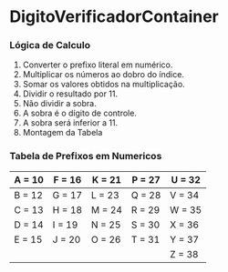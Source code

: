 # DigitoVerificadorContainer

### Lógica de Calculo

1. Converter o prefixo literal em numérico.
2. Multiplicar os números ao dobro do índice.
3. Somar os valores obtidos na multiplicação.
4. Dividir o resultado por 11.
5. Não dividir a sobra.
6. A sobra é o dígito de controle.
7. A sobra será inferior a 11.
8. Montagem da Tabela


### Tabela de Prefixos em Numericos

| A = 10  | F = 16 | K = 21 | P = 27 | U = 32 |
| --------|--------|--------|--------|--------|
| B = 12  | G = 17 | L = 23 | Q = 28 | V = 34 |
| C = 13  | H = 18 | M = 24 | R = 29 | W = 35 |
| D = 14  | I = 19 | N = 25 | S = 30 | X = 36 |
| E = 15  | J = 20 | O = 26 | T = 31 | Y = 37 |
|         |        |        |        | Z = 38 |

